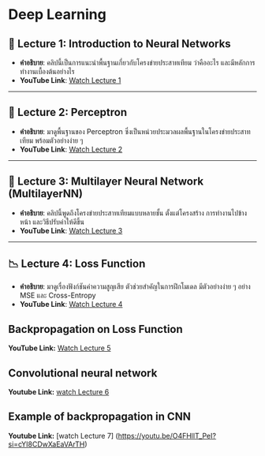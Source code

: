 # Deep Learning

## 🌟 **Lecture 1: Introduction to Neural Networks**  
- **คำอธิบาย**: คลิปนี้เป็นการแนะนำพื้นฐานเกี่ยวกับโครงข่ายประสาทเทียม ว่าคืออะไร และมีหลักการทำงานเบื้องต้นอย่างไร  
- **YouTube Link**: [Watch Lecture 1](https://youtu.be/16-_3zktxuU)  

---

## 🤖 **Lecture 2: Perceptron**  
- **คำอธิบาย**: มาดูพื้นฐานของ Perceptron ซึ่งเป็นหน่วยประมวลผลพื้นฐานในโครงข่ายประสาทเทียม พร้อมตัวอย่างง่าย ๆ  
- **YouTube Link**: [Watch Lecture 2](https://youtu.be/HQx0wPXekJM)  

---

## 🧠 **Lecture 3: Multilayer Neural Network (MultilayerNN)**  
- **คำอธิบาย**: คลิปนี้พูดถึงโครงข่ายประสาทเทียมแบบหลายชั้น ตั้งแต่โครงสร้าง การทำงานไปข้างหน้า และวิธีปรับค่าให้ดีขึ้น  
- **YouTube Link**: [Watch Lecture 3](https://youtu.be/sMScGNNFAJo)  

---

## 📉 **Lecture 4: Loss Function**  
- **คำอธิบาย**: มาดูเรื่องฟังก์ชันค่าความสูญเสีย ตัวช่วยสำคัญในการฝึกโมเดล มีตัวอย่างง่าย ๆ อย่าง MSE และ Cross-Entropy  
- **YouTube Link**: [Watch Lecture 4](https://youtu.be/tS_YH7-acx0)

## **Backpropagation on Loss Function**
**YouTube Link:** [Watch Lecture 5](https://youtu.be/xkiXrgV-H_Q?si=D7iAGOd_FIff5hBT)

## **Convolutional neural network**
**Youtube Link:** [watch Lecture 6](https://youtu.be/Of3vov569bw?si=m30AIw4L3LBcog-l)

## **Example of backpropagation in CNN**
**Youtube Link:** [watch Lecture 7] (https://youtu.be/O4FHllT_PeI?si=cYI8CDwXaEaVArTH)
